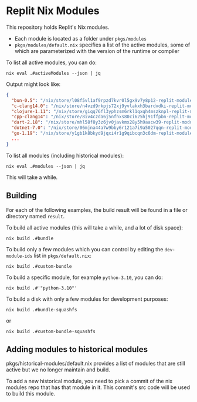 # Replit Nix Modules

This repository holds Replit's Nix modules.

* Each module is located as a folder under `pkgs/modules`
* `pkgs/modules/default.nix` specifies a list of the active modules, some of which are parameterized with the version of the runtime or compiler

To list all active modules, you can do:

```
nix eval .#activeModules --json | jq
```
Output might look like:
```json
{
  "bun-0.5": "/nix/store/l08f5vl1af9rpzd7kvr0l5gx9v7y8p12-replit-module-bun-0.5",
  "c-clang14.0": "/nix/store/n4vzd9rkpjs72xj9yvlakxh3bardvdki-replit-module-c-clang14.0",
  "clojure-1.11": "/nix/store/giqq76fl3yphzsm6rkl1qxqh4mszknpl-replit-module-clojure-1.11",
  "cpp-clang14": "/nix/store/8iv4czda6j5nfhxs80ci625hj91ffpbn-replit-module-cpp-clang14",
  "dart-2.18": "/nix/store/mhl58f8y3z6jv0javkmx28y5h9aacw39-replit-module-dart-2.18",
  "dotnet-7.0": "/nix/store/06mjna44a7w9bby6r121a7i9a5027qqn-replit-module-dotnet-7.0",
  "go-1.19": "/nix/store/y1gb1k8bkyd9jqxi4r1g9qibcqn3c6dm-replit-module-go-1.19",
  ...
}
```

To list all modules (including historical modules):

```
nix eval .#modules --json | jq
```
This will take a while.


## Building

For each of the following examples, the build result will be found in a file or directory named `result`.

To build all active modules (this will take a while, and a lot of disk space):

```
nix build .#bundle
```

To build only a few modules which you can control by editing the `dev-module-ids` list in `pkgs/default.nix`:

```
nix build .#custom-bundle
```

To build a specific module, for example `python-3.10`, you can do:

```
nix build .#'"python-3.10"'
```

To build a disk with only a few modules for development purposes:

```
nix build .#bundle-squashfs
```

or

```
nix build .#custom-bundle-squashfs
```

## Adding modules to historical modules

pkgs/historical-modules/default.nix provides a list of modules that are still active but we no longer maintain and build.

To add a new historical module, you need to pick a commit of the nix modules repo that has that module in it. This commit's src code will be used to build this module.
